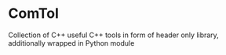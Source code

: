 # ComTol
Collection of C++ useful C++ tools in form of header only library, additionally wrapped in Python module
